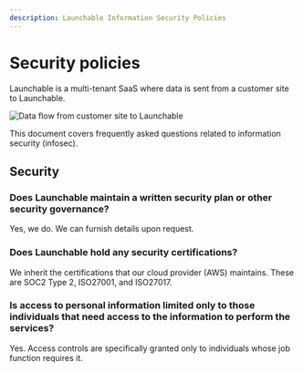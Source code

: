 ```yaml
---
description: Launchable Information Security Policies
---
```


# Security policies

Launchable is a multi-tenant SaaS where data is sent from a customer site to Launchable.

![Data flow from customer site to Launchable](<../.gitbook/assets/data-flow (1).png>)

This document covers frequently asked questions related to information security (infosec).

## Security

### Does Launchable maintain a written security plan or other security governance?

Yes, we do. We can furnish details upon request.

### Does Launchable hold any security certifications?

We inherit the certifications that our cloud provider (AWS) maintains. These are SOC2 Type 2, ISO27001, and ISO27017.

### Is access to personal information limited only to those individuals that need access to the information to perform the services?

Yes. Access controls are specifically granted only to individuals whose job function requires it.
